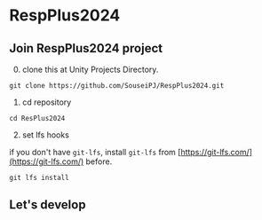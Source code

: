 # RespPlus2024

## Join RespPlus2024 project

0. clone this at Unity Projects Directory.

```
git clone https://github.com/SouseiPJ/RespPlus2024.git
```

1. cd repository

```
cd ResPlus2024
```

2. set lfs hooks

if you don't have `git-lfs`, install `git-lfs` from [https://git-lfs.com/](https://git-lfs.com/) before.

```
git lfs install
```

## Let's develop


